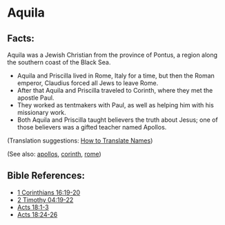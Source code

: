 # Aquila #

## Facts: ##

Aquila was a Jewish Christian from the province of Pontus, a region along the southern coast of the Black Sea.
 
* Aquila and Priscilla lived in Rome, Italy for a time, but then the Roman emperor, Claudius forced all Jews to leave Rome. 
* After that Aquila and Priscilla traveled to Corinth, where they met the apostle Paul.
* They worked as tentmakers with Paul, as well as helping him with his missionary work.
* Both Aquila and Priscilla taught believers the truth about Jesus; one of those believers was a gifted teacher named Apollos.

(Translation suggestions: [How to Translate Names](https://git.door43.org/Door43/en-ta-translate-vol1/src/master/content/translate_names.md))

(See also: [apollos](../other/apollos.md), [corinth](../other/corinth.md), [rome](../other/rome.md))

## Bible References: ##

* [1 Corinthians 16:19-20](https://door43.org/en/bible/notes/1co/16/19)
* [2 Timothy 04:19-22](https://door43.org/en/bible/notes/2ti/04/19)
* [Acts 18:1-3](https://door43.org/en/bible/notes/act/18/01)
* [Acts 18:24-26](https://door43.org/en/bible/notes/act/18/24)

